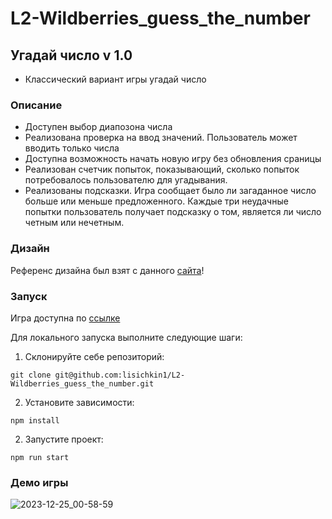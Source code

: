 # L2-Wildberries_guess_the_number

## Угадай число v 1.0

- Классический вариант игры угадай число

### Описание

- Доступен выбор диапозона числа
- Реализована проверка на ввод значений. Пользователь может вводить только числа
- Доступна возможность начать новую игру без обновления сраницы
- Реализован счетчик попыток, показывающий, сколько попыток потребовалось пользователю для угадывания.
- Реализованы подсказки. Игра сообщает было ли загаданное число больше или меньше предложенного. Каждые три неудачные попытки пользователь получает подсказку о том, является ли число четным или нечетным.

### Дизайн

Референс дизайна был взят с данного [сайта](https://www.behance.net/gallery/173416815/dizajn-dlja-igry-ugadaj-chislo-Guess-My-Number-Game?tracking_source=search_projects)!

### Запуск

Игра доступна по [ссылке](https://lisichkin1.github.io/L2-Wildberries_guess_the_number/)

Для локального запуска выполните следующие шаги:

1. Склонируйте себе репозиторий:

```
git clone git@github.com:lisichkin1/L2-Wildberries_guess_the_number.git
```

2. Установите зависимости:

```
npm install
```

2. Запустите проект:

```
npm run start
```

### Демо игры
![2023-12-25_00-58-59](https://github.com/lisichkin1/L2-Wildberries_guess_the_number/assets/91782961/a907afbb-999f-4c00-a9a4-7929ae95bd11)



